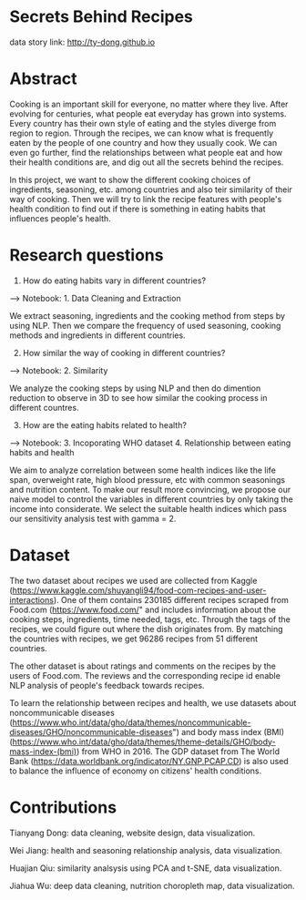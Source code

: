 # Secrets Behind Recipes
data story link: http://ty-dong.github.io

# Abstract
Cooking is an important skill for everyone, no matter where they live. After evolving for centuries, what people eat everyday has grown into systems. Every country has their own style of eating and the styles diverge from region to region. Through the recipes, we can know what is frequently eaten by the people of one country and how they usually cook. We can even go further, find the relationships between what people eat and how their health conditions are, and dig out all the secrets behind the recipes.

In this project, we want to show the different cooking choices of ingredients, seasoning, etc. among countries and also teir similarity of their way of cooking. Then we will try to link the recipe features with people's health condition to find out if there is something in eating habits that influences people's health. 

# Research questions
1) How do eating habits vary in different countries?

  --> Notebook: 1. Data Cleaning and Extraction
  
  We extract seasoning, ingredients and the cooking method from steps by using    NLP. Then we compare the frequency of used seasoning, cooking methods and   ingredients in different countries.


2) How similar the way of cooking in different countries?

  --> Notebook: 2. Similarity
  
  We analyze the cooking steps by using NLP and then do dimention reduction to observe in 3D to see how similar the cooking process in different countres.


3) How are the eating habits related to health?

  --> Notebook: 3. Incoporating WHO dataset 4. Relationship between eating habits and health
  
  We aim to analyze correlation between some health indices like the life span, overweight rate, high blood pressure, etc with common seasonings and nutrition content. To make our result more convincing, we propose our naive model to control the variables in different countries by only taking the income into considerate. We select the suitable health indices which pass our sensitivity analysis test with gamma = 2.


# Dataset
The two dataset about recipes we used are collected from Kaggle (https://www.kaggle.com/shuyangli94/food-com-recipes-and-user-interactions). One of them contains 230185 different recipes scraped from Food.com (https://www.food.com/" and includes information about the cooking steps, ingredients, time needed, tags, etc. Through the tags of the recipes, we could figure out where the dish originates from. By matching the countries with recipes, we get 96286 recipes from 51 different countries.

The other dataset is about ratings and comments on the recipes by the users of Food.com. The reviews and the corresponding recipe id enable NLP analysis of people's feedback towards recipes. 

To learn the relationship between recipes and health, we use datasets about noncommunicable diseases (https://www.who.int/data/gho/data/themes/noncommunicable-diseases/GHO/noncommunicable-diseases") and body mass index (BMI) (https://www.who.int/data/gho/data/themes/theme-details/GHO/body-mass-index-(bmi)) from WHO in 2016. The GDP dataset from The World Bank (https://data.worldbank.org/indicator/NY.GNP.PCAP.CD) is also used to balance the influence of economy on citizens' health conditions.


# Contributions

Tianyang Dong: data cleaning, website design, data visualization.

Wei Jiang: health and seasoning relationship analysis, data visualization.

Huajian Qiu: similarity analsysis using PCA and t-SNE, data visualization.

Jiahua Wu: deep data cleaning, nutrition choropleth map, data visualization.
